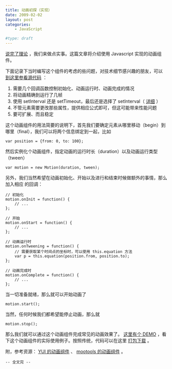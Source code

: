 ```yaml
---
title: 动画初探（实现）
date: 2009-02-02
layout: post
categories:
    - JavaScript

#type: draft
---
```


[说完了理论]({{site.urls}}/posts/2807/) ，我们来做点实事。这篇文章将介绍使用 Javascript 实现的动画组件。

下面记录下当时编写这个组件的考虑的些问题，对技术细节感兴趣的朋友，可以 [到这里参看源代码](http://lab.gracecode.com/historic/demo/motion/motion.js) ：

1. 需要几个回调函数控制初始化、动画运行时、动画完成的情况
2. 将动画精确到运行了几帧
3. 使用 setInterval 还是 setTimeout，最后还是选择了 setInterval（ [详细](http://www.yeeyan.com/articles/view/luosheng/24380) ）
4. 不管元素需要更改那些属性，提供相应公式即可，但这可能带来性能问题
5. 要可扩展、而且稳定

这个动画组件的用法简要的说明下，首先我们要确定元素从哪里移动（begin）到哪里（final），我们可以将两个信息绑定到一起，比如

    var position = {from: 0, to: 100};

然后实例化个动画组件，指定动画的运行时长（duration）以及动画运行类型（tween）

    var motion = new Motion(duration, tween);

另外，我们当然希望在动画初始化、开始以及进行和结束时候做额外的事情，那么加入相应 的回调：

```
// 初始化
motion.onInit = function() {
    // ...
};

// 开始
motion.onStart = function() {
    // ...
};

// 动画运行时
motion.onTweening = function() {
    // 需要获取某个时间点的坐标时，可以使用 this.equation 方法
    var p = this.equation(position.from, position.to);
};

// 动画完成时
motion.onComplete = function() {
    // ...
};
```

当一切准备就绪，那么就可以开始动画了

    motion.start();

当然，任何时候我们都希望能停止动画，那么就

    motion.stop();

那么我们就可以通过这个动画组件完成常见的动画效果了。 [这里有个 DEMO](http://lab.gracecode.com/historic/demo/motion/) ，看下这个动画组件的实际使用例子。按照传统，代码可以在这里 [打包下载](http://spirity.googlecode.com/files/spirity_js_motion_20090202.7z) 。

附，参考资源： [YUI 的动画组件](http://developer.yahoo.com/yui/animation/) 、 [mootools 的动画组件](http://mootools.net/)  。

`-- 全文完 --`
